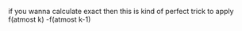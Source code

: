 if you wanna calculate exact then this is kind of perfect trick to apply
​
f(atmost k) -f(atmost k-1)